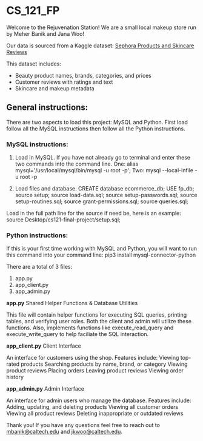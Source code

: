 # CS_121_FP

Welcome to the Rejuvenation Station! We are a small local makeup store
run by Meher Banik and Jana Woo!

Our data is sourced from a Kaggle dataset: [Sephora Products and Skincare Reviews](https://www.kaggle.com/datasets/nadyinky/sephora-products-and-skincare-reviews?resource=download)

This dataset includes:
- Beauty product names, brands, categories, and prices
- Customer reviews with ratings and text
- Skincare and makeup metadata

## General instructions:
There are two aspects to load this project: MySQL and Python. First load follow all the MySQL instructions then follow all the Python instructions. 

### MySQL instructions:
1. Load in MySQL. If you have not already go to terminal and enter these two commands into the command line.
One: alias mysql='/usr/local/mysql/bin/mysql -u root -p';
Two: mysql --local-infile -u root -p     

2. Load files and database. 
    CREATE database ecommerce_db;
    USE fp_db;
    source setup;
    source load-data.sql;
    source setup-passwords.sql;
    source setup-routines.sql;
    source grant-permissions.sql;
    source queries.sql;

Load in the full path line for the source if need be, here is an example:
    source Desktop/cs121-final-project/setup.sql;

### Python instructions:
If this is your first time working with MySQL and Python, you will want to run this command into your command line:
    pip3 install mysql-connector-python

There are a total of 3 files:
1. app.py
2. app_client.py
3. app_admin.py

**app.py**
Shared Helper Functions & Database Utilities

This file will contain helper functions for executing SQL queries, printing tables, and verifying user roles. Both the client and admin will utilize these functions. Also, implements functions like execute_read_query and execute_write_query to help faciliate the SQL interaction.

**app_client.py**
Client Interface

An interface for customers using the shop.
Features include:
Viewing top-rated products
Searching products by name, brand, or category
Viewing product reviews
Placing orders
Leaving product reviews
Viewing order history

**app_admin.py**
Admin Interface

An interface for admin users who manage the database.
Features include:
Adding, updating, and deleting products
Viewing all customer orders
Viewing all product reviews
Deleting inappropriate or outdated reviews

Thank you! If you have any questions feel free to reach out to [mbanik@caltech.edu](mailto:mbanik@caltech.edu) and [jkwoo@caltech.edu](mailto:jkwoo@caltech.edu).
